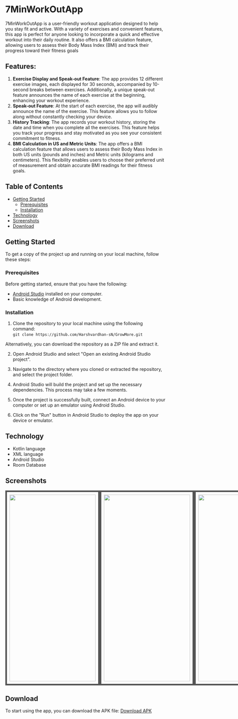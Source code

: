 # 7MinWorkOutApp

7MinWorkOutApp is a user-friendly workout application designed to help you stay fit and active. With a variety of exercises and convenient features, this app is perfect for anyone looking to incorporate a quick and effective workout into their daily routine. It also offers a BMI calculation feature, allowing users to assess their Body Mass Index (BMI) and track their progress toward their fitness goals

## Features:
<ol>
  <li><b>Exercise Display and Speak-out Feature</b>: The app provides 12 different exercise images, each displayed for 30 seconds, accompanied by 10-second breaks between exercises. Additionally, a unique speak-out feature announces the name of each exercise at the beginning, enhancing your workout experience.
  </li>
  <li>
    <b>Speak-out Feature</b>: At the start of each exercise, the app will audibly announce the name of the exercise. This feature allows you to follow along without constantly checking your device.
  </li>
  <li>
    <b>History Tracking</b>: The app records your workout history, storing the date and time when you complete all the exercises. This feature helps you track your progress and stay motivated as you see your consistent commitment to fitness.
  </li>
  <li>
    <b>BMI Calculation in US and Metric Units</b>: The app offers a BMI calculation feature that allows users to assess their Body Mass Index in both US units (pounds and inches) and Metric units (kilograms and centimeters). This flexibility enables users to choose their preferred unit of measurement and obtain accurate BMI readings for their fitness goals.
  </li>
</ol>

## Table of Contents

- [Getting Started](#getting-started)
  - [Prerequisites](#prerequisites)
  - [Installation](#installation)
- [Technology](#technology)
- [Screenshots](#screenshots)
- [Download](#download)

## Getting Started

To get a copy of the project up and running on your local machine, follow these steps:

### Prerequisites

Before getting started, ensure that you have the following:

- [Android Studio](https://developer.android.com/studio) installed on your computer.
- Basic knowledge of Android development.

### Installation 

1. Clone the repository to your local machine using the following command: <br>
```git clone https://github.com/Harshvardhan-sN/GrowMore.git```

Alternatively, you can download the repository as a ZIP file and extract it.

2. Open Android Studio and select "Open an existing Android Studio project".

3. Navigate to the directory where you cloned or extracted the repository, and select the project folder.

4. Android Studio will build the project and set up the necessary dependencies. This process may take a few moments.

5. Once the project is successfully built, connect an Android device to your computer or set up an emulator using Android Studio.

6. Click on the "Run" button in Android Studio to deploy the app on your device or emulator.

## Technology
- Kotlin language
- XML language
- Android Studio
- Room Database

## Screenshots

<div style="display: flex;">
  <img src="https://github.com/Harshvardhan-sN/7MinWorkOutApp/blob/master/screenshots/1.jpg" width="271" height="587" style="border: 5px solid #555; padding: 8px;">
  <img src="https://github.com/Harshvardhan-sN/7MinWorkOutApp/blob/master/screenshots/2.jpg" width="271" height="587" style="border: 5px solid #555; padding: 8px;">
  <img src="https://github.com/Harshvardhan-sN/7MinWorkOutApp/blob/master/screenshots/3.jpg" width="271" height="587" style="border: 5px solid #555; padding: 8px;">
  <img src="https://github.com/Harshvardhan-sN/7MinWorkOutApp/blob/master/screenshots/4.jpg" width="271" height="587" style="border: 5px solid #555; padding: 8px;">
  <img src="https://github.com/Harshvardhan-sN/7MinWorkOutApp/blob/master/screenshots/5.jpg" width="271" height="587" style="border: 5px solid #555; padding: 8px;">
  <img src="https://github.com/Harshvardhan-sN/7MinWorkOutApp/blob/master/screenshots/6.jpg" width="271" height="587" style="border: 5px solid #555; padding: 8px;">
  <img src="https://github.com/Harshvardhan-sN/7MinWorkOutApp/blob/master/screenshots/7.jpg" width="271" height="587" style="border: 5px solid #555; padding: 8px;">
</div>

## Download
To start using the app, you can download the APK file: <a href="https://drive.google.com/file/d/1rDILo6UMh9ZhpOTxKynFosuMSttYJlIX/view?usp=drive_link" target="_blank">Download APK</a>
